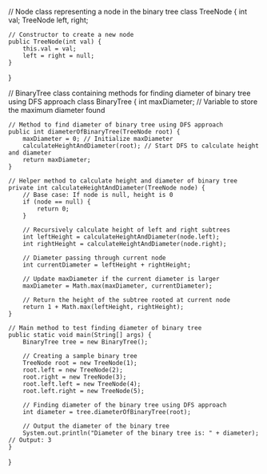 // Node class representing a node in the binary tree
class TreeNode {
    int val;
    TreeNode left, right;

    // Constructor to create a new node
    public TreeNode(int val) {
        this.val = val;
        left = right = null;
    }
}

// BinaryTree class containing methods for finding diameter of binary tree using DFS approach
class BinaryTree {
    int maxDiameter; // Variable to store the maximum diameter found

    // Method to find diameter of binary tree using DFS approach
    public int diameterOfBinaryTree(TreeNode root) {
        maxDiameter = 0; // Initialize maxDiameter
        calculateHeightAndDiameter(root); // Start DFS to calculate height and diameter
        return maxDiameter;
    }

    // Helper method to calculate height and diameter of binary tree
    private int calculateHeightAndDiameter(TreeNode node) {
        // Base case: If node is null, height is 0
        if (node == null) {
            return 0;
        }

        // Recursively calculate height of left and right subtrees
        int leftHeight = calculateHeightAndDiameter(node.left);
        int rightHeight = calculateHeightAndDiameter(node.right);

        // Diameter passing through current node
        int currentDiameter = leftHeight + rightHeight;

        // Update maxDiameter if the current diameter is larger
        maxDiameter = Math.max(maxDiameter, currentDiameter);

        // Return the height of the subtree rooted at current node
        return 1 + Math.max(leftHeight, rightHeight);
    }

    // Main method to test finding diameter of binary tree
    public static void main(String[] args) {
        BinaryTree tree = new BinaryTree();

        // Creating a sample binary tree
        TreeNode root = new TreeNode(1);
        root.left = new TreeNode(2);
        root.right = new TreeNode(3);
        root.left.left = new TreeNode(4);
        root.left.right = new TreeNode(5);

        // Finding diameter of the binary tree using DFS approach
        int diameter = tree.diameterOfBinaryTree(root);

        // Output the diameter of the binary tree
        System.out.println("Diameter of the binary tree is: " + diameter); // Output: 3
    }
}
